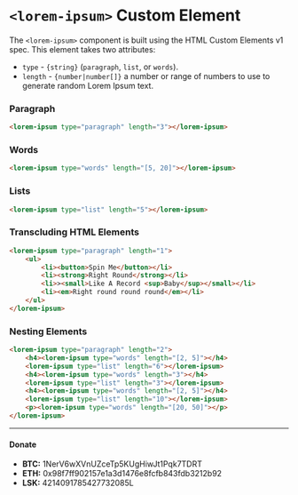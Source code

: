 # `<lorem-ipsum>` Custom Element

The `<lorem-ipsum>` component is built using the HTML Custom Elements v1 spec. This element takes two attributes:

- `type` - `{string}` (`paragraph`, `list`, or `words`).
- `length` - `{number|number[]}` a number or range of numbers to use to generate random Lorem Ipsum text.

### Paragraph
```html
<lorem-ipsum type="paragraph" length="3"></lorem-ipsum>
```

### Words
```html
<lorem-ipsum type="words" length="[5, 20]"></lorem-ipsum>
```
### Lists
```html
<lorem-ipsum type="list" length="5"></lorem-ipsum>
```
### Transcluding HTML Elements
```html
<lorem-ipsum type="paragraph" length="1">
    <ul>
        <li><button>Spin Me</button></li>
        <li><strong>Right Round</strong></li>
        <li>><small>Like A Record <sup>Baby</sup></small></li>
        <li><em>Right round round round</em></li>
    </ul>
</lorem-ipsum>
```
### Nesting <lorem-ipsum> Elements
```html
<lorem-ipsum type="paragraph" length="2">
    <h4><lorem-ipsum type="words" length="[2, 5]"></h4>
    <lorem-ipsum type="list" length="6"></lorem-ipsum>
    <h4><lorem-ipsum type="words" length="3"></h4>
    <lorem-ipsum type="list" length="3"></lorem-ipsum>
    <h4><lorem-ipsum type="words" length="[2, 5]"></h4>
    <lorem-ipsum type="list" length="10"></lorem-ipsum>
    <p><lorem-ipsum type="words" length="[20, 50]"></p>
</lorem-ipsum>
```

-----------
#### Donate

- **BTC:** 1NerV6wXVnUZceTp5KUgHiwJt1Pqk7TDRT
- **ETH:** 0x98f7ff902157e1a3d1476e8fcfb843fdb3212b92
- **LSK:** 4214091785427732085L
